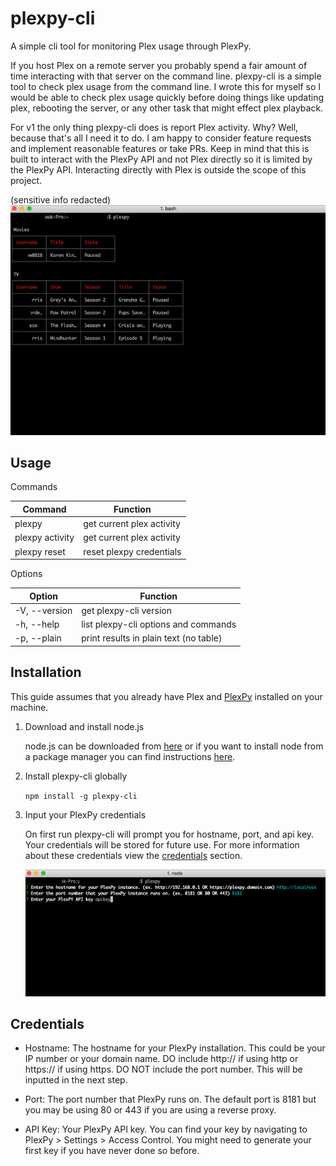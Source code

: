 # plexpy-cli

A simple cli tool for monitoring Plex usage through PlexPy.

If you host Plex on a remote server you probably spend a fair amount of time interacting with that server on the command line. plexpy-cli is a simple tool to check plex usage from the command line. I wrote this for myself so I would be able to check plex usage quickly before doing things like updating plex, rebooting the server, or any other task that might effect plex playback.

For v1 the only thing plexpy-cli does is report Plex activity. Why? Well, because that's all I need it to do. I am happy to consider feature requests and implement reasonable features or take PRs. Keep in mind that this is built to interact with the PlexPy API and not Plex directly so it is limited by the PlexPy API. Interacting directly with Plex is outside the scope of this project.

(sensitive info redacted)
![plexpy-cli](assets/images/plexpy-cli.png)

## Usage

Commands

| Command         | Function                  |
| --------------- | ------------------------- |
| plexpy          | get current plex activity |
| plexpy activity | get current plex activity |
| plexpy reset    | reset plexpy credentials  |

Options

| Option        | Function                               |
| ------------- | -------------------------------------- |
| -V, --version | get plexpy-cli version                 | 
| -h, --help    | list plexpy-cli options and commands   |
| -p, --plain   | print results in plain text (no table) |

## Installation

This guide assumes that you already have Plex and [PlexPy](https://github.com/JonnyWong16/plexpy) installed on your machine.

1. Download and install node.js
  
    node.js can be downloaded from [here](https://nodejs.org/en/) or if you want to install node from a package manager you can find instructions [here](https://nodejs.org/en/download/package-manager/).
2. Install plexpy-cli globally

    `npm install -g plexpy-cli`
3. Input your PlexPy credentials

    On first run plexpy-cli will prompt you for hostname, port, and api key. Your credentials will be stored for future use. For more information about these credentials view the [credentials](#credentials) section.

    ![plexpy-cli](assets/images/setup.png)

## Credentials

- Hostname: The hostname for your PlexPy installation. This could be your IP number or your domain name. DO include http:// if using http or https:// if using https. DO NOT include the port number. This will be inputted in the next step.

- Port: The port number that PlexPy runs on. The default port is 8181 but you may be using 80 or 443 if you are using a reverse proxy.

- API Key: Your PlexPy API key. You can find your key by navigating to PlexPy > Settings > Access Control. You might need to generate your first key if you have never done so before.